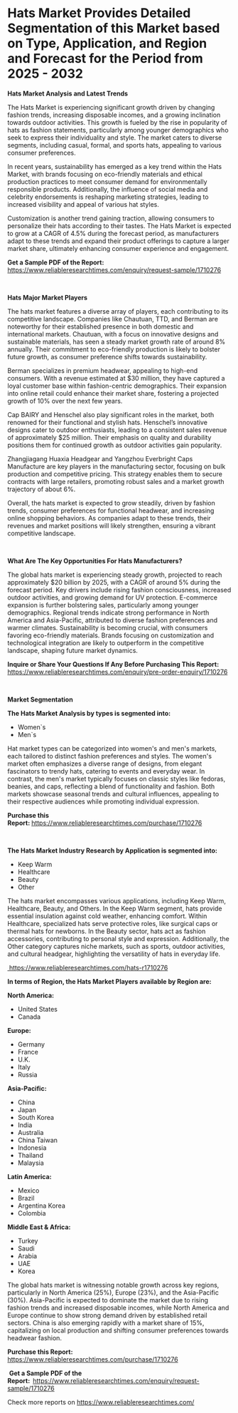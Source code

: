<p><h1>Hats Market Provides Detailed Segmentation of this Market based on Type, Application, and Region and Forecast for the Period from 2025 - 2032</h1></p><p><strong>Hats Market Analysis and Latest Trends</strong></p>
<p><p>The Hats Market is experiencing significant growth driven by changing fashion trends, increasing disposable incomes, and a growing inclination towards outdoor activities. This growth is fueled by the rise in popularity of hats as fashion statements, particularly among younger demographics who seek to express their individuality and style. The market caters to diverse segments, including casual, formal, and sports hats, appealing to various consumer preferences.</p><p>In recent years, sustainability has emerged as a key trend within the Hats Market, with brands focusing on eco-friendly materials and ethical production practices to meet consumer demand for environmentally responsible products. Additionally, the influence of social media and celebrity endorsements is reshaping marketing strategies, leading to increased visibility and appeal of various hat styles.</p><p>Customization is another trend gaining traction, allowing consumers to personalize their hats according to their tastes. The Hats Market is expected to grow at a CAGR of 4.5% during the forecast period, as manufacturers adapt to these trends and expand their product offerings to capture a larger market share, ultimately enhancing consumer experience and engagement.</p></p>
<p><strong>Get a Sample PDF of the Report:&nbsp;</strong> <a href="https://www.reliableresearchtimes.com/enquiry/request-sample/1710276?utm_campaign=3532&utm_medium=2&utm_source=Github&utm_content=ia&utm_term=04042025&utm_id=hats">https://www.reliableresearchtimes.com/enquiry/request-sample/1710276</a></p>
<p>&nbsp;</p>
<p><strong>Hats Major Market Players</strong></p>
<p><p>The hats market features a diverse array of players, each contributing to its competitive landscape. Companies like Chautuan, TTD, and Berman are noteworthy for their established presence in both domestic and international markets. Chautuan, with a focus on innovative designs and sustainable materials, has seen a steady market growth rate of around 8% annually. Their commitment to eco-friendly production is likely to bolster future growth, as consumer preference shifts towards sustainability.</p><p>Berman specializes in premium headwear, appealing to high-end consumers. With a revenue estimated at $30 million, they have captured a loyal customer base within fashion-centric demographics. Their expansion into online retail could enhance their market share, fostering a projected growth of 10% over the next few years.</p><p>Cap BAIRY and Henschel also play significant roles in the market, both renowned for their functional and stylish hats. Henschel’s innovative designs cater to outdoor enthusiasts, leading to a consistent sales revenue of approximately $25 million. Their emphasis on quality and durability positions them for continued growth as outdoor activities gain popularity.</p><p>Zhangjiagang Huaxia Headgear and Yangzhou Everbright Caps Manufacture are key players in the manufacturing sector, focusing on bulk production and competitive pricing. This strategy enables them to secure contracts with large retailers, promoting robust sales and a market growth trajectory of about 6%.</p><p>Overall, the hats market is expected to grow steadily, driven by fashion trends, consumer preferences for functional headwear, and increasing online shopping behaviors. As companies adapt to these trends, their revenues and market positions will likely strengthen, ensuring a vibrant competitive landscape.</p></p>
<p>&nbsp;</p>
<p><strong>What Are The Key Opportunities For Hats Manufacturers?</strong></p>
<p><p>The global hats market is experiencing steady growth, projected to reach approximately $20 billion by 2025, with a CAGR of around 5% during the forecast period. Key drivers include rising fashion consciousness, increased outdoor activities, and growing demand for UV protection. E-commerce expansion is further bolstering sales, particularly among younger demographics. Regional trends indicate strong performance in North America and Asia-Pacific, attributed to diverse fashion preferences and warmer climates. Sustainability is becoming crucial, with consumers favoring eco-friendly materials. Brands focusing on customization and technological integration are likely to outperform in the competitive landscape, shaping future market dynamics.</p></p>
<p><strong>Inquire or Share Your Questions If Any Before Purchasing This Report:</strong> <a href="https://www.reliableresearchtimes.com/enquiry/pre-order-enquiry/1710276?utm_campaign=3532&utm_medium=2&utm_source=Github&utm_content=ia&utm_term=04042025&utm_id=hats">https://www.reliableresearchtimes.com/enquiry/pre-order-enquiry/1710276</a></p>
<p>&nbsp;</p>
<p><strong>Market Segmentation</strong></p>
<p><strong>The Hats Market Analysis by types is segmented into:</strong></p>
<p><ul><li>Women`s</li><li>Men`s</li></ul></p>
<p><p>Hat market types can be categorized into women's and men's markets, each tailored to distinct fashion preferences and styles. The women's market often emphasizes a diverse range of designs, from elegant fascinators to trendy hats, catering to events and everyday wear. In contrast, the men's market typically focuses on classic styles like fedoras, beanies, and caps, reflecting a blend of functionality and fashion. Both markets showcase seasonal trends and cultural influences, appealing to their respective audiences while promoting individual expression.</p></p>
<p><strong>Purchase this Report:&nbsp;</strong><a href="https://www.reliableresearchtimes.com/purchase/1710276?utm_campaign=3532&utm_medium=2&utm_source=Github&utm_content=ia&utm_term=04042025&utm_id=hats">https://www.reliableresearchtimes.com/purchase/1710276</a></p>
<p>&nbsp;</p>
<p><strong>The Hats Market Industry Research by Application is segmented into:</strong></p>
<p><ul><li>Keep Warm</li><li>Healthcare</li><li>Beauty</li><li>Other</li></ul></p>
<p><p>The hats market encompasses various applications, including Keep Warm, Healthcare, Beauty, and Others. In the Keep Warm segment, hats provide essential insulation against cold weather, enhancing comfort. Within Healthcare, specialized hats serve protective roles, like surgical caps or thermal hats for newborns. In the Beauty sector, hats act as fashion accessories, contributing to personal style and expression. Additionally, the Other category captures niche markets, such as sports, outdoor activities, and cultural headgear, highlighting the versatility of hats in everyday life.</p></p>
<p><a href="https://www.reliableresearchtimes.com/hats-r1710276?utm_campaign=3532&utm_medium=2&utm_source=Github&utm_content=ia&utm_term=04042025&utm_id=hats">&nbsp;https://www.reliableresearchtimes.com/hats-r1710276</a></p>
<p><strong>In terms of Region, the Hats Market Players available by Region are:</strong></p>
<p>
    <p> <strong> North America: </strong>
        <ul>
            <li>United States</li>
            <li>Canada</li>
        </ul>
        </p> 
    <p> <strong> Europe: </strong>
        <ul>
            <li>Germany</li>
            <li>France</li>
            <li>U.K.</li>
            <li>Italy</li>
            <li>Russia</li>
        </ul>
        </p> 
    <p> <strong> Asia-Pacific: </strong>
        <ul>
            <li>China</li>
            <li>Japan</li>
            <li>South Korea</li>
            <li>India</li>
            <li>Australia</li>
            <li>China Taiwan</li>
            <li>Indonesia</li>
            <li>Thailand</li>
            <li>Malaysia</li>
        </ul>
        </p> 
    <p> <strong> Latin America: </strong>
        <ul>
            <li>Mexico</li>
            <li>Brazil</li>
            <li>Argentina Korea</li>
            <li>Colombia</li>
        </ul>
        </p> 
    <p> <strong> Middle East & Africa: </strong>
        <ul>
            <li>Turkey</li>
            <li>Saudi</li>
            <li>Arabia</li>
            <li>UAE</li>
            <li>Korea</li>
        </ul>
    </p>
    </p>
<p><p>The global hats market is witnessing notable growth across key regions, particularly in North America (25%), Europe (23%), and the Asia-Pacific (30%). Asia-Pacific is expected to dominate the market due to rising fashion trends and increased disposable incomes, while North America and Europe continue to show strong demand driven by established retail sectors. China is also emerging rapidly with a market share of 15%, capitalizing on local production and shifting consumer preferences towards headwear fashion.</p></p>
<p><strong>Purchase this Report: </strong><a href="https://www.reliableresearchtimes.com/purchase/1710276?utm_campaign=3532&utm_medium=2&utm_source=Github&utm_content=ia&utm_term=04042025&utm_id=hats">https://www.reliableresearchtimes.com/purchase/1710276</a></p>
<p>&nbsp;<strong>Get a Sample PDF of the Report:&nbsp;&nbsp;</strong><a href="https://www.reliableresearchtimes.com/enquiry/request-sample/1710276?utm_campaign=3532&utm_medium=2&utm_source=Github&utm_content=ia&utm_term=04042025&utm_id=hats">https://www.reliableresearchtimes.com/enquiry/request-sample/1710276</a></p>
<p><strong></strong></p>
<p>Check more reports on <a href="https://www.reliableresearchtimes.com/?utm_campaign=3532&utm_medium=2&utm_source=Github&utm_content=ia&utm_term=04042025&utm_id=hats">https://www.reliableresearchtimes.com/</a></p>